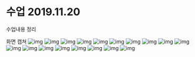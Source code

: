 # 수업 2019.11.20
수업내용 정리

화면 캡쳐
![img](./images12/1.png)
![img](./images12/2.png)
![img](./images12/3.png)
![img](./images12/4.png)
![img](./images12/5.png)
![img](./images12/6.png)
![img](./images12/7.png)
![img](./images12/8.png)
![img](./images12/9.png)
![img](./images12/10.png)
![img](./images12/11.png)
![img](./images12/12.png)
![img](./images12/13.png)
![img](./images12/14.png)
![img](./images12/15.png)
![img](./images12/16.png)
![img](./images12/17.png)
![img](./images12/18.png)



